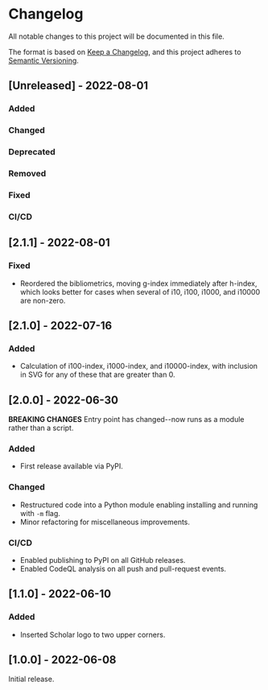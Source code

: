 # Changelog
All notable changes to this project will be documented in this file.

The format is based on [Keep a Changelog](https://keepachangelog.com/en/1.0.0/),
and this project adheres to [Semantic Versioning](https://semver.org/spec/v2.0.0.html).

## [Unreleased] - 2022-08-01

### Added
  
### Changed

### Deprecated

### Removed

### Fixed

### CI/CD


## [2.1.1] - 2022-08-01

### Fixed
* Reordered the bibliometrics, moving g-index immediately after h-index, which looks better
  for cases when several of i10, i100, i1000, and i10000 are non-zero.


## [2.1.0] - 2022-07-16

### Added
* Calculation of i100-index, i1000-index, and i10000-index, with inclusion in SVG for any of
  these that are greater than 0.


## [2.0.0] - 2022-06-30

**BREAKING CHANGES** Entry point has changed--now runs as a module rather than a script.

### Added
* First release available via PyPI.
  
### Changed
* Restructured code into a Python module enabling installing and running with `-m` flag.
* Minor refactoring for miscellaneous improvements.

### CI/CD
* Enabled publishing to PyPI on all GitHub releases.
* Enabled CodeQL analysis on all push and pull-request events.


## [1.1.0] - 2022-06-10

### Added
* Inserted Scholar logo to two upper corners.


## [1.0.0] - 2022-06-08

Initial release.
